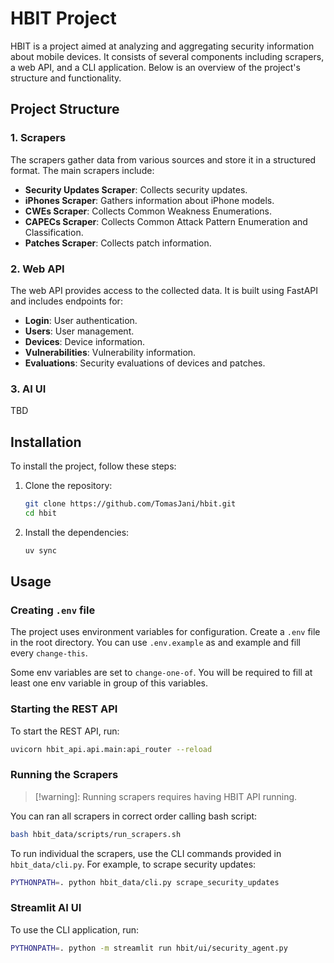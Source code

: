 # HBIT Project

HBIT is a project aimed at analyzing and aggregating security information 
about mobile devices. It consists of several components including scrapers, 
a web API, and a CLI application. Below is an overview of the project's structure 
and functionality.

## Project Structure

### 1. Scrapers

The scrapers gather data from various sources and store it in a structured format. The main scrapers include:

- **Security Updates Scraper**: Collects security updates.
- **iPhones Scraper**: Gathers information about iPhone models.
- **CWEs Scraper**: Collects Common Weakness Enumerations.
- **CAPECs Scraper**: Collects Common Attack Pattern Enumeration and Classification.
- **Patches Scraper**: Collects patch information.

### 2. Web API

The web API provides access to the collected data. It is built using FastAPI and includes endpoints for:

- **Login**: User authentication.
- **Users**: User management.
- **Devices**: Device information.
- **Vulnerabilities**: Vulnerability information.
- **Evaluations**: Security evaluations of devices and patches.

### 3. AI UI

TBD


## Installation

To install the project, follow these steps:

1. Clone the repository:
    ```sh
    git clone https://github.com/TomasJani/hbit.git
    cd hbit
    ```

2. Install the dependencies:
    ```sh
    uv sync
    ```

## Usage

### Creating `.env` file

The project uses environment variables for configuration. 
Create a `.env` file in the root directory. You can use 
`.env.example` as and example and fill every `change-this`.

Some env variables are set to `change-one-of`. You will be 
required to fill at least one env variable in group of this 
variables.


### Starting the REST API

To start the REST API, run:

```sh
uvicorn hbit_api.api.main:api_router --reload
```

### Running the Scrapers

> [!warning]: Running scrapers requires having HBIT API running.

You can ran all scrapers in correct order calling bash script:

```sh
bash hbit_data/scripts/run_scrapers.sh
```

To run individual the scrapers, use the CLI commands provided in `hbit_data/cli.py`. 
For example, to scrape security updates:

```sh
PYTHONPATH=. python hbit_data/cli.py scrape_security_updates
```

### Streamlit AI UI

To use the CLI application, run:
```sh
PYTHONPATH=. python -m streamlit run hbit/ui/security_agent.py
```

